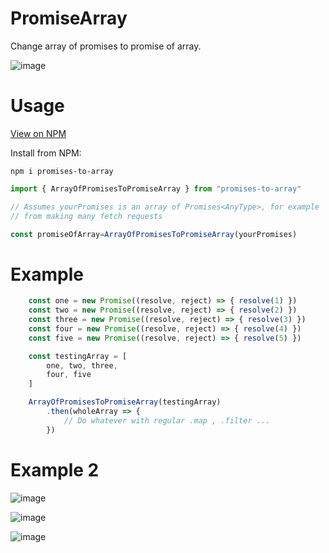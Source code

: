 # PromiseArray

Change array of promises to promise of array.

![image](https://user-images.githubusercontent.com/46705237/151892314-c92959f2-a350-4161-b8f4-02a9aff70281.png)

# Usage

[View on NPM](https://www.npmjs.com/package/promises-to-array)

Install from NPM: 

```
npm i promises-to-array
```

```ts
import { ArrayOfPromisesToPromiseArray } from "promises-to-array"

// Assumes yourPromises is an array of Promises<AnyType>, for example
// from making many fetch requests

const promiseOfArray=ArrayOfPromisesToPromiseArray(yourPromises)
```

# Example
```ts
    const one = new Promise((resolve, reject) => { resolve(1) })
    const two = new Promise((resolve, reject) => { resolve(2) })
    const three = new Promise((resolve, reject) => { resolve(3) })
    const four = new Promise((resolve, reject) => { resolve(4) })
    const five = new Promise((resolve, reject) => { resolve(5) })

    const testingArray = [
        one, two, three,
        four, five
    ]

    ArrayOfPromisesToPromiseArray(testingArray)
        .then(wholeArray => {
            // Do whatever with regular .map , .filter ...
        })
```

# Example 2

![image](https://user-images.githubusercontent.com/46705237/151892960-d31d427a-2e10-4e03-8c27-ad0dba348813.png)

![image](https://user-images.githubusercontent.com/46705237/151892975-004d5b03-6f55-46d3-80c0-36defcc9901e.png)

![image](https://user-images.githubusercontent.com/46705237/151893009-718343cd-3dfb-48a3-8add-4500d3e5b11d.png)
